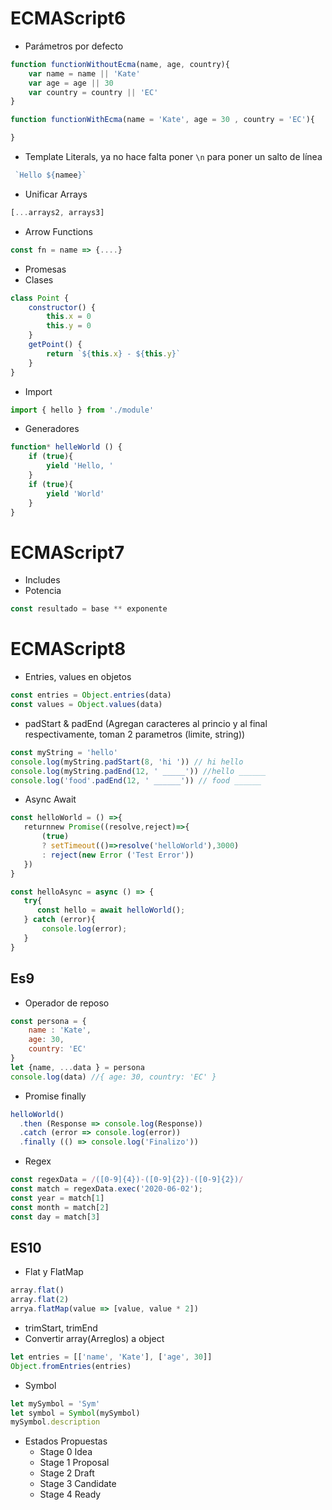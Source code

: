# ECMAScript6

* Parámetros por defecto

```js
function functionWithoutEcma(name, age, country){
    var name = name || 'Kate'
    var age = age || 30
    var country = country || 'EC'
}
```

```js
function functionWithEcma(name = 'Kate', age = 30 , country = 'EC'){

}
```
* Template Literals, ya no hace falta poner `\n` para poner un salto de línea
```js
 `Hello ${namee}`
```

* Unificar Arrays
```js
[...arrays2, arrays3]
```

* Arrow Functions
```js
const fn = name => {....}
```

* Promesas
* Clases 
```js
class Point {
    constructor() {
        this.x = 0
        this.y = 0
    }
    getPoint() {
        return `${this.x} - ${this.y}`
    }
}
```
* Import 
```js
import { hello } from './module'
```

 * Generadores

```js
function* helleWorld () {
    if (true){
        yield 'Hello, '
    }
    if (true){
        yield 'World' 
    }
}
```

# ECMAScript7

* Includes
* Potencia 
```js
const resultado = base ** exponente
```

# ECMAScript8
* Entries, values en objetos
 ```js
const entries = Object.entries(data)
const values = Object.values(data)
 ```

* padStart & padEnd (Agregan caracteres al princio y al final respectivamente, toman 2 parametros (limite, string))

 ```js
const myString = 'hello'
console.log(myString.padStart(8, 'hi ')) // hi hello
console.log(myString.padEnd(12, ' _____')) //hello ______
console.log('food'.padEnd(12, ' ______')) // food ______
 ```

 * Async Await
 ```js
 const helloWorld = () =>{
    returnnew Promise((resolve,reject)=>{
        (true)
        ? setTimeout(()=>resolve('helloWorld'),3000)
        : reject(new Error ('Test Error'))
    })
}

const helloAsync = async () => {
    try{
       const hello = await helloWorld();
    } catch (error){
        console.log(error);
    }
}
 ```

## Es9
* Operador de reposo

```js
const persona = {
    name : 'Kate',
    age: 30,
    country: 'EC'
}
let {name, ...data } = persona
console.log(data) //{ age: 30, country: 'EC' }
```

* Promise finally
```js
helloWorld()
  .then (Response => console.log(Response))
  .catch (error => console.log(error))
  .finally (() => console.log('Finalizo'))
```

* Regex
```js
const regexData = /([0-9]{4})-([0-9]{2})-([0-9]{2})/
const match = regexData.exec('2020-06-02');
const year = match[1]
const month = match[2]
const day = match[3]
```

## ES10
* Flat y FlatMap

```js
array.flat()
array.flat(2)
arrya.flatMap(value => [value, value * 2])
```
* trimStart, trimEnd
* Convertir array(Arreglos) a object
```js
let entries = [['name', 'Kate'], ['age', 30]]
Object.fromEntries(entries)
```

* Symbol
```js
let mySymbol = 'Sym'
let symbol = Symbol(mySymbol)
mySymbol.description
```
* Estados Propuestas
  * Stage 0 Idea
  * Stage 1 Proposal
  * Stage 2 Draft
  * Stage 3 Candidate
  * Stage 4 Ready


